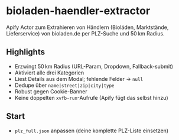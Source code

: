 # bioladen-haendler-extractor

Apify Actor zum Extrahieren von Händlern (Bioläden, Marktstände, Lieferservice) von bioladen.de
per PLZ-Suche und 50 km Radius.

## Highlights
- Erzwingt 50 km Radius (URL-Param, Dropdown, Fallback-submit)
- Aktiviert alle drei Kategorien
- Liest Details aus dem Modal; fehlende Felder -> `null`
- Dedupe über `name|street|zip|city|type`
- Robust gegen Cookie-Banner
- Keine doppelten `xvfb-run`-Aufrufe (Apify fügt das selbst hinzu)

## Start
- `plz_full.json` anpassen (deine komplette PLZ-Liste einsetzen)
